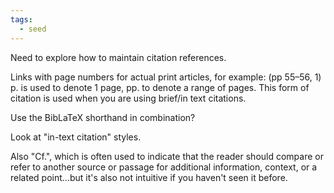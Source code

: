 ```yaml
---
tags:
  - seed
---
```

Need to explore how to maintain citation references.

Links with page numbers for actual print articles, for example: (pp 55–56, 1) p. is used to denote 1 page, pp. to denote a range of pages. This form of citation is used when you are using brief/in text citations.

Use the BibLaTeX shorthand in combination?

Look at "in-text citation" styles.

Also "Cf.", which is often used to indicate that the reader should compare or refer to another source or passage for additional information, context, or a related point...but it's also not intuitive if you haven't seen it before.